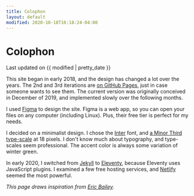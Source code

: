 ```yaml
---
title: Colophon
layout: default
modified: 2020-10-18T16:18:24-04:00
---
```


# Colophon
Last updated on {{ modified | pretty_date }}

This site began in early 2018, and the design has changed a lot over the years. The 2nd and 3rd iterations are [on GitHub Pages](https://binyamin.github.io/archives), just in case someone wants to see them. The current version was originally conceived in December of 2019, and implemented slowly over the following months.

I used [Figma](https://figma.com) to design the site. Figma is a web app, so you can open your files on any computer (including Linux). Plus, their free tier is perfect for my needs.

I decided on a minimalist design. I chose the [Inter](https://rsms.me/inter) font, and [a Minor Third type-scale](https://type-scale.com/?size=18&scale=1.200) at 18 pixels. I don't know much about typography, and type-scales seem professional. The accent color is always some variation of winter green.

In early 2020, I switched from [Jekyll](https://jekyllrb.com) to [Eleventy](https://11ty.dev), because Eleventy uses JavaScript plugins. I examined a few free hosting services, and [Netlify](https://netlify.com) seemed the most powerful.

_This page draws inspiration from [Eric Bailey](https://ericwbailey.design/colophon.html)._
